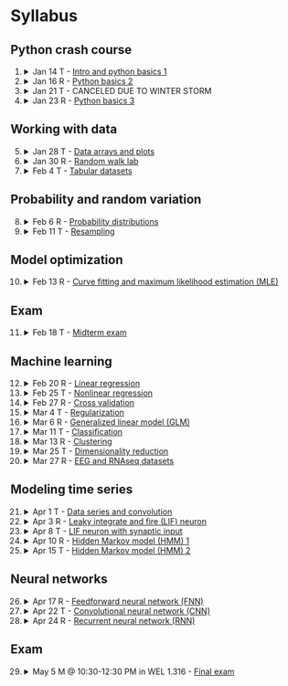 # Syllabus

Python crash course
---
1. <details><summary>Jan 14 T - <a href="../rise-presentations/python-basics">Intro and python basics 1</a></summary>

     - You will get a brief overview of the course.
     - You will be able to use `conda` and `pip` to manage python environments.
     - You will be able to run python code in a `.py` file or `.ipynb` Jupyter notebook file.
     - You will understand some basic python syntax.

    </details>

2. <details><summary>Jan 16 R - <a href="../rise-presentations/python-basics">Python basics 2</a></summary>

     - You will understand some more basic python syntax.

    </details>

3. <details><summary>Jan 21 T - CANCELED DUE TO WINTER STORM</summary>

    </details>

4. <details><summary>Jan 23 R - <a href="../rise-presentations/python-basics">Python basics 3</a></summary>

     - You will understand all the basic python syntax needed to start using python for real projects.

    </details>

Working with data
---
5. <details><summary>Jan 28 T - <a href="">Data arrays and plots</a></summary>

     - You will appreciate that many types of data can be represented as N-dimensional arrays.
     - You will understand how to work with `numpy` N-dimensional arrays.
     - You will appreciate that `numpy` can be *much much* faster than raw python.
     - You will appreciate that without `numpy` we would not use python for most data analysis.
     - You will be able to visualize data with simple plots using `matplotlib`.

    </details>

6. <details><summary>Jan 30 R - <a href="">Random walk lab</a></summary>

     - You will write a program to simulate random walks in various dimensions and with different types of boundaries.

    </details>

7. <details><summary>Feb 4 T - <a href="">Tabular datasets</a></summary>

     - You will be able to to work with tabular data sets using `pandas`.
     - You will be able to use `seaborn` and `hvplot` to create plots from a `pandas` dataframe.
     - You will appreciate how useful `pandas` is for exploratory data analysis.

    </details>

Probability and random variation
---
8. <details><summary>Feb 6 R - <a href="">Probability distributions</a></summary>

     - You will understand the difference between a probability and a probability density.
     - You will understand how some basic probability distributions relate to distinct types of random behavior.
     - You will be able to visualize how well a probability distribution explains data.
     - You will be able to use a probability distribution to make probabalistic predictions.

    </details>

9. <details><summary>Feb 11 T - <a href="">Resampling</a></summary>

     - You will understand the difference between a population distribution and a sampling distributuion.
     - You will appreciate that statistics for different samples are likely to vary.
     - You will understand the concept of a confidence interval.
     - You will be able to compute a confidence interval using bootstrapping.
     - You will be able to test the hypothesis that two samples come from the same population distribution using a permutation test.
     - You will appreciate how the Central Limit Theorem explains why normal-ish distributions are frequently observed in biological measurements.

    </details>

Model optimization
---
10. <details><summary>Feb 13 R - <a href="">Curve fitting and maximum likelihood estimation (MLE)</a></summary>

     - You will be able to fit a function to data by minimizing the residuals.
     - You will be able to fit an arbitrary probability distribution to data by maximizing the loglikelihood.
     - You will understand the concept of gradient descent minimization.
     - You will appreciate the difference between local and global optimization.

    </details>

Exam
---
11. <details><summary>Feb 18 T - <a href="">Midterm exam</a></summary>

     - Cummulative exam for all topics covered up to this point.

    </details>

Machine learning
---
12. <details><summary>Feb 20 R - <a href="">Linear regression</a></summary>

     - You will  be able to fit a line to X vs. Y data.
      - You will be able to fit a (hyper-)plane to {X0, X1, X2, ...} vs. Y data.
      - You will be able to quantify your model's goodness of fit and use the model to make predictions.
      - You will be able to compute confidence intervals for all model parameters and visualize a confidence envelope for your fit.
      - You will appreciate why data points with high leverage can greatly influence your fit.
      - You will understand under what conditions you may want to standardize your features {X0, X1, X2, ...}.
      - You will appreciate the benefits of a simple linear model: fast computations due to analytical solution and straightforward interpretation of model parameters.

    </details>

13. <details><summary>Feb 25 T - <a href="">Nonlinear regression</a></summary>

     - You will be able to use a polynomial or K-nearest neighbors (KNN) model to explain the dependece of a target variable Y on feature variables {X}.
      - You will understand how polynomial regression can be recast as a simple linear regression.
      - You will appreciate that although a KNN model can be used to explain or predict lots of arbitrary nonlinear relations, it is less obvious what the model means.

    </details>

14. <details><summary>Feb 27 R - <a href="">Cross validation</a></summary>

     - You will be able to split your dataset up into training and testing sets.
      - You will understand the difference between training error and testing error.
      - You will appreciate that often the best model is the one that will generalize best to new data (i.e., has the lowest testing error, not the lowest training error).
      - You will understand the concept of the "bias vs. variance" tradeoff.
      - You will be able to perform K-fold cross validation to select the model that fits well without overfitting noise.

    </details>

15. <details><summary>Mar 4 T - <a href="">Regularization</a></summary>

     - You will appreciate how correlations can influence a linear regression.
      - You will be able to perform ridge and lasso regression.
      - You will appreciate how regularization can prevent poorly constrained model parameters from exploding.
      - You will appreciate how lasso regularization can identify model parameters with little to no impact.
      - You will understand how to choose (tune) the regularization hyperparameter.

    </details>

16. <details><summary>Mar 6 R - <a href="">Generalized linear model (GLM)</a></summary>

     - You will gain a conceptual understanding for a generalized linear model (GLM).
      - You will appreciate why a GLM may be a better choice than a simple linear model for neural spiking data.
      - You will use a GLM (poisson regression) to predict a neuron's spiking in response to a stimulus.
      - You will see how the choice of noise distribution in a GLM can be used for binary classification.
      - You will use a GLM (logistic regression) to predict a mouse's left vs. right choice from its neural activity.

    </details>

17. <details><summary>Mar 11 T - <a href="">Classification</a></summary>

     - You will understand that classification invovles modeling the categorical grouping of data.
      - You will be able to use a logistic regression binary classifier.
      - You will be able to use your classifer to predict the class to which data belongs.
      - You will be able to compute the accuracy of your classifier given data with known class labels.
      - You will be able to use your classifer to get the probability of each possible class.
      - You will be able to compute cross validated predictions, accuracy, and probabilities.
      - You will be able to generate a confusion matrix for your classifier.
      - You will be able to generate a ROC curve for your classifier.
      - You will gain a conceptual understanding for classification with a support vector machine (SVM).
      - You will be able to use a SVM classifier to separate data with linear boundaries.
      - You will appreciated at the conceptual level that SVM can achieve complex nonlinear boundaries by projecting the data into higher dimensions.
      - You will be able to use a SVM classifier to separate data with nonlinear boundaries.

    </details>

18. <details><summary>Mar 13 R - <a href="">Clustering</a></summary>

     - You will appreciate the difference between classification and clustering (i.e., no labels to train on).
      - You will understand and be able to use several different clustering algorithms to segregate data.
      - You will appreciate that each clustering algorithm has its own pros and cons.
      - You will be able to use several different empirical metrics to choose an optimal clustering model (e.g., number of clusters).
      - You will use the Bayesian information criterion (BIC) to choose the optimal number of clusters for a gaussian mixture model (GMM).

    </details>

19. <details><summary>Mar 25 T - <a href="">Dimensionality reduction</a></summary>

     - You will understand the concept of principal component analysis (PCA).
      - You will be able to interpret the principal components as directions in the original data space.
      - You will be able to quantify the amount of variance explained by any given number of principal components.
      - You will understand how series can be represented as points in a high dimensional space.
      - You will be able to apply PCA to images.
      - You will see how PCA can be used as a filter to remove noise.

    </details>

20. <details><summary>Mar 27 R - <a href="">EEG and RNAseq datasets</a></summary>

     - You will apply PCA to EEG time series.
      - You will be able to cluster time series and visualize the clustering in a low number of PCs.
      - You will appreciate how clustering of time series could be beneficial for interpreting experimental data.
      - You will walk thorugh an example of clustering in reduced dimensions for single cell RNAseq data.
      - You will appreciate the importance of being able to think critically about your data.

    </details>

Modeling time series
---
21. <details><summary>Apr 1 T - <a href="">Data series and convolution</a></summary>

     - You will appreciate that data points in sequences are correlated (unless pure noise) as opposed to independent random variables.
     - You will be appreciate how undersampling can introduces aliasing artifacts in a sequence.
     - You will be able to visualize the frequency power spectrum of a 1-D sequence.
     - You will be able to visualize the frequency spectrogram of a 1-D sequence.
     - You will understand why convolution describes a systems output based on its impulse response.
     - You will be able to convolve two 1-D sequences.
     - You will appreciate how convolution can be used to filter a sequence.
     - You will be able to apply lowpass, highpass and bandpass finite impulse response (FIR) filters to a 1-D sequence.
     - You will be able to properly downsample a 1-D sequence without introducing alisasing artifacts.
     - You will be able to convolve two 2-D sequences (e.g., images).
     - You will appreciate that convolution can be used to highlight features in an image.
     - You will appreciate that the joint probability distribution resulting from adding two random variables is the convolution of their individual probability distributions.

    </details>

22. <details><summary>Apr 3 R - <a href="">Leaky integrate and fire (LIF) neuron</a></summary>

     - You will appreciate how a cell membrane can be approximated by a simple RC circuit.
      - You will understand the concept of the LIF neuron model.
      - You will be able to simulate a LIF neuron.
      - You will be able to plot spike rasters.

    </details>

23. <details><summary>Apr 8 T - <a href="">LIF neuron with synaptic input</a></summary>

     - You will be able to simulate stochastic synaptic input to a LIF neuron.
      - You will appreciate how convulation can be used to integrate synaptic inputs.

    </details>

24. <details><summary>Apr 10 R - <a href="">Hidden Markov model (HMM) 1</a></summary>

     - You will understand the concept of a hidden Markov model (HMM).
      - You will use an HMM to model current flowing through a single ion channel.
      - Given an HMM, you will be able to compute the most likely state trajectory for a data sequence.
      - You will appreciate how an HMM uses the full sequence to inform the model.
      - You will use the Bayesian information criterion (BIC) to choose the best model out of several possibilities.

    </details>

25. <details><summary>Apr 15 T - <a href="">Hidden Markov model (HMM) 2</a></summary>

     - You will use an HMM to predict exons and introns in a nucleotide sequence.

    </details>

Neural networks
---
26. <details><summary>Apr 17 R - <a href="">Feedforward neural network (FNN)</a></summary>

     - You will understand the basic concept of a neural network as a universal function generator.
     - You will understand how the input and output layers of a neural network depend on the data and desired computation.
     - You will understand the concept of how a neural network is trained.
     - You will be able to implement basic feed-forward neural networks for regression and classification in Python.
     - You will appreciate that neural networks are not always the best choice.

    </details>

27. <details><summary>Apr 22 T - <a href="">Convolutional neural network (CNN)</a></summary>

     - You will be able to implement neural networks using PyTorch.
     - You will understand the basic concept of a CNN.
     - You will apply a CNN to decipher grating orientations based on images of gratings.

    </details>

28. <details><summary>Apr 24 R - <a href="">Recurrent neural network (RNN)</a></summary>

     - You will understand the basic concept of a RNN.
     - You will appreciate that RNNs can be used to model sequences.
     - You will implement a long/short term memory (LSTM) neural network.

    </details>

Exam
---
29. <details><summary>May 5 M @ 10:30-12:30 PM in WEL 1.316 - <a href="">Final exam</a></summary>

     - Cummulative exam for the entire semester, but will focus more on the topics covered after the midterm exam.

    </details>
